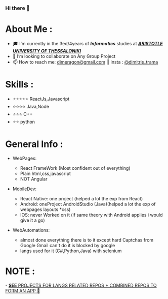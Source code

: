 ### Hi there 👋

<h1>About Me :</h1>

- 🎓 I’m currently in the 3ed/4years of <b><i>Informatics</i></b> studies  at  <a href="https://www.csd.auth.gr/en/" > <b><i>  ARISTOTLE UNIVERSITY OF THESSALONIKI </i></b> </a> 
- 👯 I’m looking to collaborate on Any Group Project
- 📫 How to reach me: dimeragon@gmail.com || insta :  <a href="https://www.instagram.com/dimitris_trama/">@dimitris_trama</a>

<h1>Skills :</h1>

- ⭐⭐⭐⭐⭐ ReactJs,Javascript
- ⭐⭐⭐⭐   Java,Node
- ⭐⭐⭐     C++
- ⭐⭐       python

<h1>General Info :</h1>

- WebPages:
	- React FrameWork (Most confident out of everything)
	- Plain html,css,javascript
	- NOT Angular

- MobileDev:
	- React Native:
		one project (helped a lot the exp from React)
	- Android:
		oneProject AndroidStudio (Java)(helped a lot the exp of webpages layouts *css)
	- IOS:
		never Worked on it (if same theory with Android applies i would give it a go)

- WebAutomations:
	- almost done everything there is to it 
	except hard Captchas from Google
	Gmail can't do it is blocked by google 
	- langs used for it (C#,Python,Java) with selenium
  


<h1>NOTE :</h1>
- <a href="https://github.com/jimtrama?tab=projects"> <b>SEE</b> PROJECTS FOR LANGS RELATED REPOS + COMBINED REPOS TO FORM AN APP 👀 </a>


            



